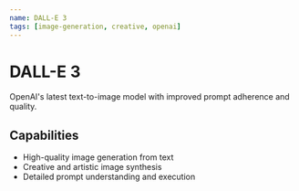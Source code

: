 ```yaml
---
name: DALL-E 3
tags: [image-generation, creative, openai]
---
```


# DALL-E 3

OpenAI's latest text-to-image model with improved prompt adherence and quality.

## Capabilities
- High-quality image generation from text
- Creative and artistic image synthesis
- Detailed prompt understanding and execution